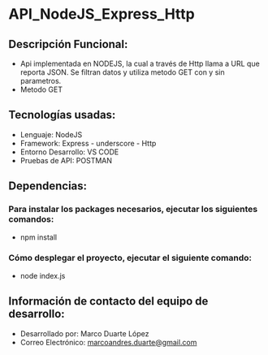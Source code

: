 # API_NodeJS_Express_Http

## **Descripción Funcional:**
- Api implementada en NODEJS, la cual a través de Http llama a URL que reporta JSON. Se filtran datos y utiliza metodo GET con y sin parametros.
- Metodo GET

## **Tecnologías usadas:**
- Lenguaje: NodeJS
- Framework: Express - underscore - Http
- Entorno Desarrollo: VS CODE
- Pruebas de API: POSTMAN

## **Dependencias:**
### Para instalar los packages necesarios, ejecutar los siguientes comandos:

- npm install

### Cómo desplegar el proyecto, ejecutar el siguiente comando:

- node index.js

## **Información de contacto del equipo de desarrollo:**
- Desarrollado por: Marco Duarte López
- Correo Electrónico: marcoandres.duarte@gmail.com